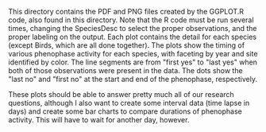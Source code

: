 This directory contains the PDF and PNG files created by the GGPLOT.R code, also found in this directory.  Note that the R code must be run several times, changing the SpeciesDesc to select the proper observations, and the proper labeling on the output.  Each plot contains the detail for each species (except Birds, which are all done together).  The plots show the timing of various phenophase activity for each species, with faceting by year and site identified by color.  The line segments are from "first yes" to "last yes" when both of those observations were present in the data.  The dots show the "last no" and "first no" at the start and end of the phenophase, respectively.

These plots should be able to answer pretty much all of our research questions, although I also want to create some interval data (time lapse in days) and create some bar charts to compare durations of phenophase activity.  This will have to wait for another day, however.

